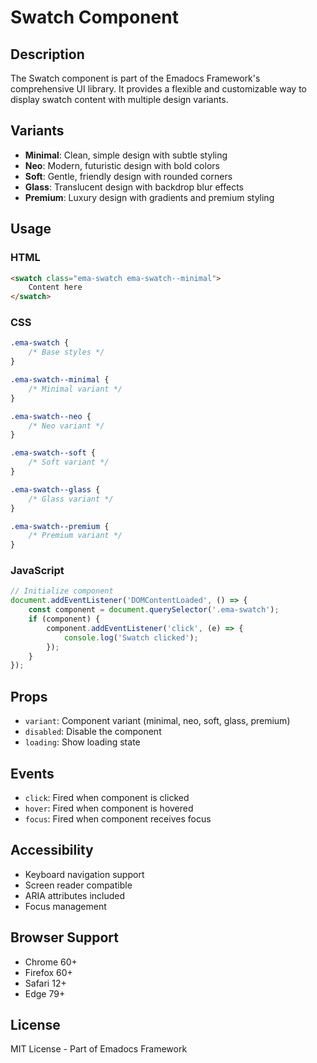 # Swatch Component

## Description
The Swatch component is part of the Emadocs Framework's comprehensive UI library. It provides a flexible and customizable way to display swatch content with multiple design variants.

## Variants
- **Minimal**: Clean, simple design with subtle styling
- **Neo**: Modern, futuristic design with bold colors
- **Soft**: Gentle, friendly design with rounded corners
- **Glass**: Translucent design with backdrop blur effects
- **Premium**: Luxury design with gradients and premium styling

## Usage

### HTML
```html
<swatch class="ema-swatch ema-swatch--minimal">
    Content here
</swatch>
```

### CSS
```css
.ema-swatch {
    /* Base styles */
}

.ema-swatch--minimal {
    /* Minimal variant */
}

.ema-swatch--neo {
    /* Neo variant */
}

.ema-swatch--soft {
    /* Soft variant */
}

.ema-swatch--glass {
    /* Glass variant */
}

.ema-swatch--premium {
    /* Premium variant */
}
```

### JavaScript
```javascript
// Initialize component
document.addEventListener('DOMContentLoaded', () => {
    const component = document.querySelector('.ema-swatch');
    if (component) {
        component.addEventListener('click', (e) => {
            console.log('Swatch clicked');
        });
    }
});
```

## Props
- `variant`: Component variant (minimal, neo, soft, glass, premium)
- `disabled`: Disable the component
- `loading`: Show loading state

## Events
- `click`: Fired when component is clicked
- `hover`: Fired when component is hovered
- `focus`: Fired when component receives focus

## Accessibility
- Keyboard navigation support
- Screen reader compatible
- ARIA attributes included
- Focus management

## Browser Support
- Chrome 60+
- Firefox 60+
- Safari 12+
- Edge 79+

## License
MIT License - Part of Emadocs Framework
